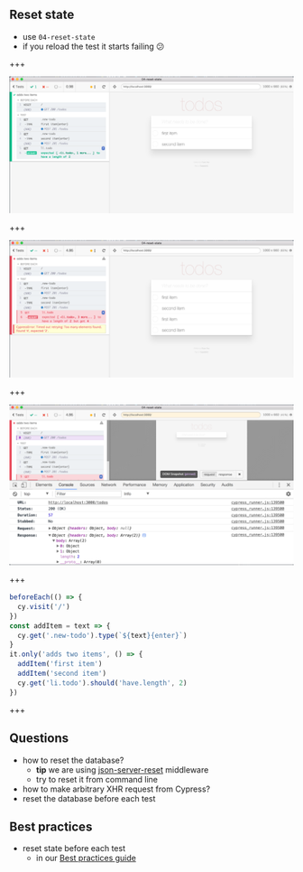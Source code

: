 ## Reset state

- use `04-reset-state`
- if you reload the test it starts failing 😕

+++

![First test run](04-reset-state/img/passing-test.png)

+++

![Second test run](04-reset-state/img/failing-test.png)

+++

![Inspect first XHR call](04-reset-state/img/inspect-first-get-todos.png)

+++

```javascript
beforeEach(() => {
  cy.visit('/')
})
const addItem = text => {
  cy.get('.new-todo').type(`${text}{enter}`)
}
it.only('adds two items', () => {
  addItem('first item')
  addItem('second item')
  cy.get('li.todo').should('have.length', 2)
})
```

+++

## Questions

- how to reset the database?
  - **tip** we are using [json-server-reset](https://github.com/bahmutov/json-server-reset#readme) middleware
  - try to reset it from command line
- how to make arbitrary XHR request from Cypress?
- reset the database before each test

## Best practices

- reset state before each test
  - in our [Best practices guide](https://on.cypress.io/best-practices)
